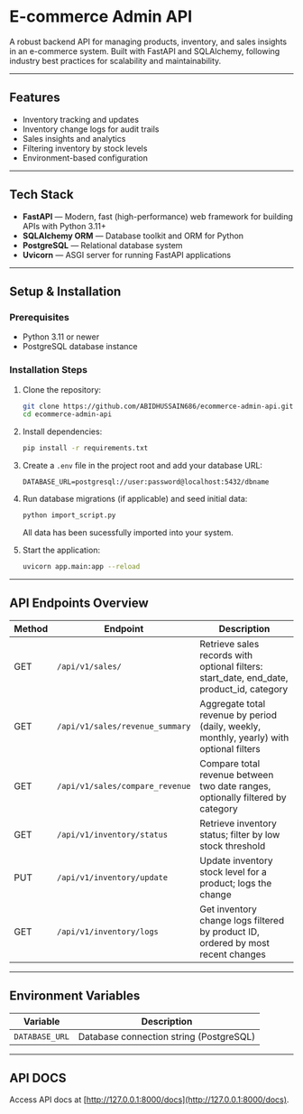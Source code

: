 # E-commerce Admin API

A robust backend API for managing products, inventory, and sales insights in an e-commerce system. Built with FastAPI and SQLAlchemy, following industry best practices for scalability and maintainability.

---

## Features

- Inventory tracking and updates
- Inventory change logs for audit trails
- Sales insights and analytics
- Filtering inventory by stock levels
- Environment-based configuration

---

## Tech Stack

- **FastAPI** — Modern, fast (high-performance) web framework for building APIs with Python 3.11+
- **SQLAlchemy ORM** — Database toolkit and ORM for Python
- **PostgreSQL** — Relational database system
- **Uvicorn** — ASGI server for running FastAPI applications

---

## Setup & Installation

### Prerequisites

- Python 3.11 or newer
- PostgreSQL database instance

### Installation Steps

1. Clone the repository:
    ```bash
    git clone https://github.com/ABIDHUSSAIN686/ecommerce-admin-api.git
    cd ecommerce-admin-api
    ```

2. Install dependencies:
    ```bash
    pip install -r requirements.txt
    ```

3. Create a `.env` file in the project root and add your database URL:
    ```env
    DATABASE_URL=postgresql://user:password@localhost:5432/dbname
    ```

5. Run database migrations (if applicable) and seed initial data:

    ```bash
    python import_script.py
    ```
    All data has been sucessfully imported into your system.

6. Start the application:
    ```bash
    uvicorn app.main:app --reload
    ```

---

## API Endpoints Overview

| Method | Endpoint                     | Description                                      |
|--------|------------------------------|------------------------------------------------|
| GET    | `/api/v1/sales/`             | Retrieve sales records with optional filters: start_date, end_date, product_id, category |
| GET    | `/api/v1/sales/revenue_summary` | Aggregate total revenue by period (daily, weekly, monthly, yearly) with optional filters |
| GET    | `/api/v1/sales/compare_revenue` | Compare total revenue between two date ranges, optionally filtered by category |
| GET    | `/api/v1/inventory/status`   | Retrieve inventory status; filter by low stock threshold |
| PUT    | `/api/v1/inventory/update`   | Update inventory stock level for a product; logs the change |
| GET    | `/api/v1/inventory/logs`     | Get inventory change logs filtered by product ID, ordered by most recent changes |

---

## Environment Variables

| Variable       | Description                  |
|----------------|------------------------------|
| `DATABASE_URL` | Database connection string (PostgreSQL) |


---


## API DOCS

Access API docs at [http://127.0.0.1:8000/docs](http://127.0.0.1:8000/docs).
